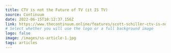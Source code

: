 ```yaml
---
title: CTV is not the Future of TV (it IS TV)
source: Continuum
date: 2022-06-15T10:12:37.156Z
link: https://www.thecontinuum.online/features/scott-schiller-ctv-is-not-the-future-of-tv-it-is-tv
# Select whether you will use the logo or a full background image
logo: false
image: /images/ss-article-1.jpg
tags: articles
---
```

